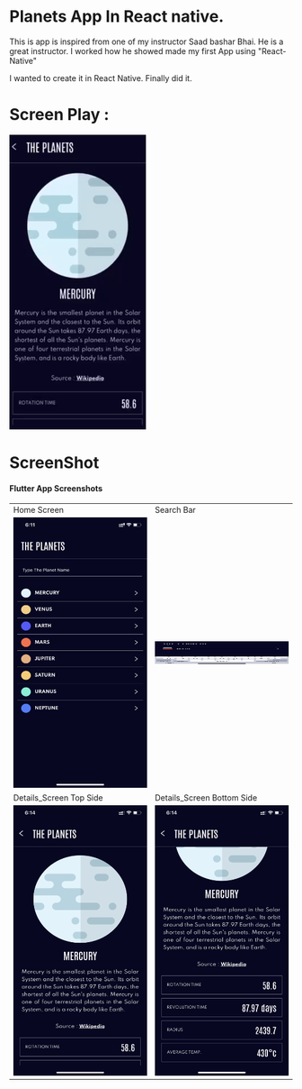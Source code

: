 # Planets App In React native.

This is app is inspired from one of my instructor Saad bashar Bhai. He is a great instructor. I worked how he showed made my first App using "React-Native"

I wanted to create it in React Native. Finally did it.

# Screen Play :

![](assets/Screenshots/screen_play.gif)

# ScreenShot

#### Flutter App Screenshots

<table>
  <tr>
    <td>Home Screen</td>
     <td>Search Bar </td>
  </tr>
  <tr>
    <td><img src="assets/Screenshots/Home.PNG" width=400 height=480></td>
     <td><img src="assets/Screenshots/Search1.jpg" width=400 height=40></td>
  </tr>
  <tr>
    <td>Details_Screen Top Side</td>
     <td>Details_Screen Bottom Side</td>
  </tr>
  <tr>
    <td><img src="assets/Screenshots/Details_Top.PNG" width=400 height=480></td>
    <td><img src="assets/Screenshots/Details_bottom.PNG" width=400 height=480></td>  
  </tr>
 </table>

